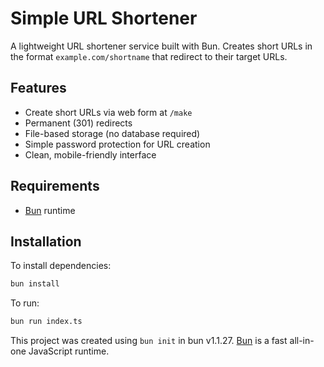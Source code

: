 # Simple URL Shortener

A lightweight URL shortener service built with Bun. Creates short URLs in the format `example.com/shortname` that redirect to their target URLs.

## Features

- Create short URLs via web form at `/make`
- Permanent (301) redirects
- File-based storage (no database required)
- Simple password protection for URL creation
- Clean, mobile-friendly interface

## Requirements

- [Bun](https://bun.sh) runtime

## Installation

To install dependencies:

```bash
bun install
```

To run:

```bash
bun run index.ts
```

This project was created using `bun init` in bun v1.1.27. [Bun](https://bun.sh) is a fast all-in-one JavaScript runtime.
